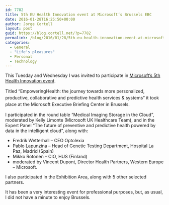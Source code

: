 ```yaml
---
id: 7782
title: 5th EU Health Innovation event at Microsoft’s Brussels EBC
date: 2016-01-28T16:25:50+00:00
author: Jorge Cortell
layout: post
guid: https://blog.cortell.net/?p=7782
permalink: /blog/2016/01/28/5th-eu-health-innovation-event-at-microsofts-brussels-ebc/
categories:
  - General
  - "Life's pleasures"
  - Personal
  - Technology
---
```

This Tuesday and Wednesday I was invited to participate in <a href="https://enterprise.microsoft.com/en-us/event/empowering-health/" target="_blank">Microsoft’s 5th Health Innovation event</a>.

<span style="line-height: 1.5;">Titled “EmpoweringHealth: the journey towards more personalized, productive, collaborative and predictive health services & systems” it took place at the Microsoft Executive Briefing Center in Brussels.</span>

I participated in the round table “Medical Imaging Storage in the Cloud”, moderated by Kelly Limonte (Microsoft UK Healthcare Team), and in the Expert Panel “The future of preventive and predictive health powered by data in the intelligent cloud”, along with:

  * Fredrik Wetterhall – CEO Optolexia
  * Pablo Lapunzina – Head of Genetic Testing Department, Hospital La Paz, Madrid (Spain)
  * Mikko Rotonen – CIO, HUS (Finland)
  * moderated by Vincent Dupont, Director Health Partners, Western Europe – Microsoft.

I also participated in the Exhibition Area, along with 5 other selected partners.

It has been a very interesting event for professional purposes, but, as usual, I did not have a minute to enjoy Brussels.